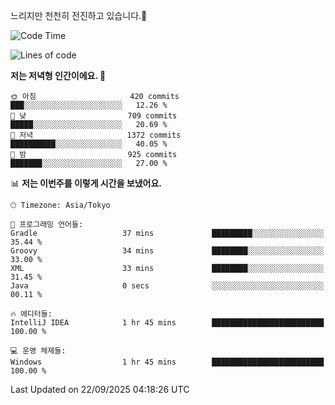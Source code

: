 느리지만 천천히 전진하고 있습니다.🐢

<!--START_SECTION:waka-->
![Code Time](http://img.shields.io/badge/Code%20Time-1%2C667%20hrs%208%20mins-blue)

![Lines of code](https://img.shields.io/badge/%EC%A0%80%EB%8A%94%20%EC%97%AC%ED%83%9C%EA%B9%8C%EC%A7%80%20-937.3%20thousand%20%EC%A4%84%EC%9D%98%20%EC%BD%94%EB%93%9C%EB%A5%BC%20%EC%9E%91%EC%84%B1%ED%96%88%EC%96%B4%EC%9A%94.-blue)

**저는 저녁형 인간이에요. 🦉** 

```text
🌞 아침                     420 commits         ███░░░░░░░░░░░░░░░░░░░░░░   12.26 % 
🌆 낮　                     709 commits         █████░░░░░░░░░░░░░░░░░░░░   20.69 % 
🌃 저녁                     1372 commits        ██████████░░░░░░░░░░░░░░░   40.05 % 
🌙 밤　                     925 commits         ███████░░░░░░░░░░░░░░░░░░   27.00 % 
```


📊 **저는 이번주를 이렇게 시간을 보냈어요.** 

```text
🕑︎ Timezone: Asia/Tokyo

💬 프로그래밍 언어들: 
Gradle                   37 mins             █████████░░░░░░░░░░░░░░░░   35.44 % 
Groovy                   34 mins             ████████░░░░░░░░░░░░░░░░░   33.00 % 
XML                      33 mins             ████████░░░░░░░░░░░░░░░░░   31.45 % 
Java                     0 secs              ░░░░░░░░░░░░░░░░░░░░░░░░░   00.11 % 

🔥 에디터들: 
IntelliJ IDEA            1 hr 45 mins        █████████████████████████   100.00 % 

💻 운영 체제들: 
Windows                  1 hr 45 mins        █████████████████████████   100.00 % 
```


 Last Updated on 22/09/2025 04:18:26 UTC
<!--END_SECTION:waka-->

